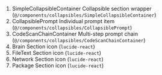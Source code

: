 1. SimpleCollapsibleContainer Collapsible section wrapper (`@/components/collapsibles/SimpleCollapsibleContainer`)
2. CollapsiblePrompt Individual prompt item (`@/components/collapsibles/CollapsiblePrompt`)
3. CodeScanChainContainer Multi-step prompt chain (`@/components/collapsibles/CodeScanChainContainer`)
4. Brain Section icon (`lucide-react`)
5. FileText Section icon (`lucide-react`)
6. Network Section icon (`lucide-react`)
7. Package Section icon (`lucide-react`)
